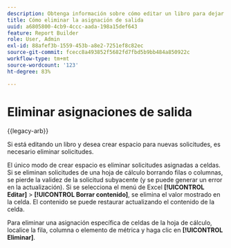 ```yaml
---
description: Obtenga información sobre cómo editar un libro para dejar espacio a nuevas solicitudes eliminando solicitudes.
title: Cómo eliminar la asignación de salida
uuid: a6805800-4cb9-4ccc-aada-198a15def643
feature: Report Builder
role: User, Admin
exl-id: 88afef3b-1559-453b-a8e2-7251ef8c82ec
source-git-commit: fcecc8a493852f5682fd7fbd5b9bb484a850922c
workflow-type: tm+mt
source-wordcount: '123'
ht-degree: 83%

---
```


# Eliminar asignaciones de salida

{{legacy-arb}}

Si está editando un libro y desea crear espacio para nuevas solicitudes, es necesario eliminar solicitudes.

El único modo de crear espacio es eliminar solicitudes asignadas a celdas. Si se eliminan solicitudes de una hoja de cálculo borrando filas o columnas, se pierde la validez de la solicitud subyacente (y se puede generar un error en la actualización). Si se selecciona el menú de Excel **[!UICONTROL Editar]** > **[!UICONTROL Borrar contenido]**, se elimina el valor mostrado en la celda. El contenido se puede restaurar actualizando el contenido de la celda.

Para eliminar una asignación específica de celdas de la hoja de cálculo, localice la fila, columna o elemento de métrica y haga clic en **[!UICONTROL Eliminar]**.
